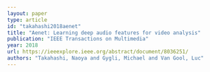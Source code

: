 ```yaml
---
layout: paper
type: article
id: "takahashi2018aenet"
title: "Aenet: Learning deep audio features for video analysis"
publication: "IEEE Transactions on Multimedia"
year: 2018
url: https://ieeexplore.ieee.org/abstract/document/8036251/
authors: "Takahashi, Naoya and Gygli, Michael and Van Gool, Luc"
---
```

